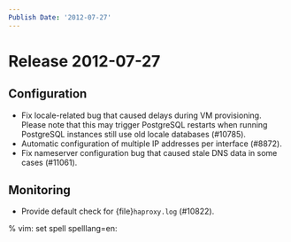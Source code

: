 ```yaml
---
Publish Date: '2012-07-27'
---
```


# Release 2012-07-27

## Configuration

- Fix locale-related bug that caused delays during VM provisioning. Please note
  that this may trigger PostgreSQL restarts when running PostgreSQL instances
  still use old locale databases (#10785).
- Automatic configuration of multiple IP addresses per interface (#8872).
- Fix nameserver configuration bug that caused stale DNS data in some cases
  (#11061).

## Monitoring

- Provide default check for {file}`haproxy.log` (#10822).

% vim: set spell spelllang=en:
